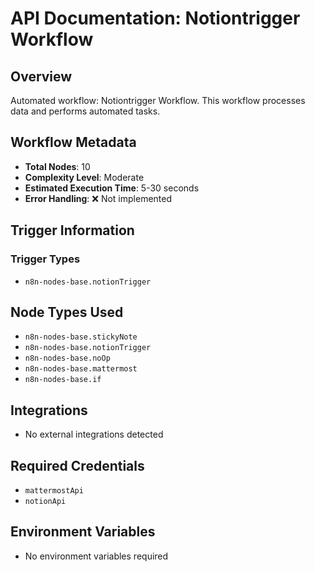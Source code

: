 # API Documentation: Notiontrigger Workflow

## Overview
Automated workflow: Notiontrigger Workflow. This workflow processes data and performs automated tasks.

## Workflow Metadata
- **Total Nodes**: 10
- **Complexity Level**: Moderate
- **Estimated Execution Time**: 5-30 seconds
- **Error Handling**: ❌ Not implemented

## Trigger Information
### Trigger Types
- `n8n-nodes-base.notionTrigger`

## Node Types Used
- `n8n-nodes-base.stickyNote`
- `n8n-nodes-base.notionTrigger`
- `n8n-nodes-base.noOp`
- `n8n-nodes-base.mattermost`
- `n8n-nodes-base.if`

## Integrations
- No external integrations detected

## Required Credentials
- `mattermostApi`
- `notionApi`

## Environment Variables
- No environment variables required
